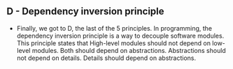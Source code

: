 ## D - Dependency inversion principle
* Finally, we got to D, the last of the 5 principles.
In programming, the dependency inversion principle is a way to decouple software modules.
This principle states that High-level modules should not depend on low-level modules. Both should depend on abstractions.
Abstractions should not depend on details. Details should depend on abstractions.